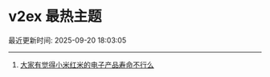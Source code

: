 # v2ex 最热主题

最近更新时间: 2025-09-20 18:03:05

--- 
1. [大家有觉得小米红米的电子产品寿命不行么](https://www.v2ex.com/t/1160631) 
